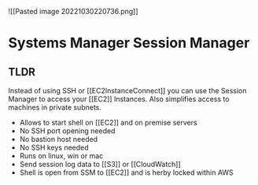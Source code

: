 ![[Pasted image 20221030220736.png]]
# Systems Manager Session Manager

## TLDR
Instead of using SSH or [[EC2InstanceConnect]] you can use the Session Manager to access your [[EC2]] Instances. Also simplifies access to machines in private subnets.

- Allows to start shell on [[EC2]] and on premise servers
- No SSH port opening needed
- No bastion host needed
- No SSH keys needed
- Runs on linux, win or mac 
- Send session log data to [[S3]] or [[CloudWatch]] 
- Shell is open from SSM to [[EC2]] and is herby locked within AWS